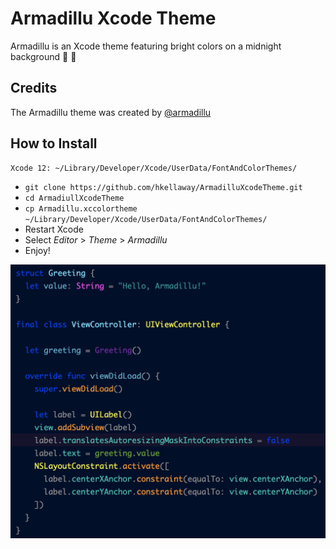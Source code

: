 # Armadillu Xcode Theme 

Armadillu is an Xcode theme featuring bright colors on a midnight background :rainbow: :milky_way:

## Credits

The Armadillu theme was created by [@armadillu](https://github.com/armadillu)

## How to Install

```
Xcode 12: ~/Library/Developer/Xcode/UserData/FontAndColorThemes/
```

* `git clone https://github.com/hkellaway/ArmadilluXcodeTheme.git`
* `cd ArmadiullXcodeTheme`
* `cp Armadillu.xccolortheme ~/Library/Developer/Xcode/UserData/FontAndColorThemes/`
* Restart Xcode
* Select *Editor* > *Theme* > *Armadillu*
* Enjoy!

![Armadiullu Xcode Theme](https://github.com/hkellaway/ArmadilluXcodeTheme/raw/main/ArmadilluXcodeTheme.png)